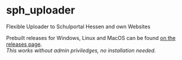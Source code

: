 # sph_uploader
Flexible Uploader to Schulportal Hessen and own Websites

Prebuilt releases for Windows, Linux and MacOS can be found [on the releases page](../../releases).  
_This works without admin priviledges, no installation needed._
